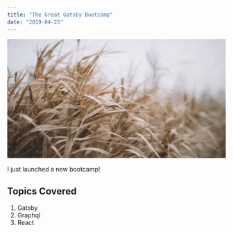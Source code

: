 ```yaml
---
title: "The Great Gatsby Bootcamp"
date: "2019-04-25"
---
```


![Grass](./grass.png)

I just launched a new bootcamp!

## Topics Covered

1. Gatsby
2. Graphql
3. React